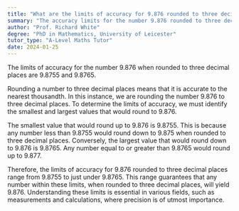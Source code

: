```yaml
---
title: "What are the limits of accuracy for 9.876 rounded to three decimal places?"
summary: "The accuracy limits for the number 9.876 rounded to three decimal places are 9.8755 and 9.8765."
author: "Prof. Richard White"
degree: "PhD in Mathematics, University of Leicester"
tutor_type: "A-Level Maths Tutor"
date: 2024-01-25
---
```


The limits of accuracy for the number $9.876$ when rounded to three decimal places are $9.8755$ and $9.8765$.

Rounding a number to three decimal places means that it is accurate to the nearest thousandth. In this instance, we are rounding the number $9.876$ to three decimal places. To determine the limits of accuracy, we must identify the smallest and largest values that would round to $9.876$.

The smallest value that would round up to $9.876$ is $9.8755$. This is because any number less than $9.8755$ would round down to $9.875$ when rounded to three decimal places. Conversely, the largest value that would round down to $9.876$ is $9.8765$. Any number equal to or greater than $9.8765$ would round up to $9.877$.

Therefore, the limits of accuracy for $9.876$ rounded to three decimal places range from $9.8755$ to just under $9.8765$. This range guarantees that any number within these limits, when rounded to three decimal places, will yield $9.876$. Understanding these limits is essential in various fields, such as measurements and calculations, where precision is of utmost importance.
    